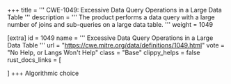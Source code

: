 +++
title = '''
CWE-1049: Excessive Data Query Operations in a Large Data Table
'''
description	= '''
The product performs a data query with a large number of joins and sub-queries on a large data table.
'''
weight = 1049

[extra]
id = 1049
name = '''
Excessive Data Query Operations in a Large Data Table
'''
url = "https://cwe.mitre.org/data/definitions/1049.html"
vote = "No Help, or Langs Won't Help"
class = "Base"
clippy_helps = false
rust_docs_links = [
	
]
+++
Algorithmic choice